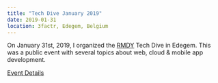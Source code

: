 ```yaml
---
title: "Tech Dive January 2019"
date: 2019-01-31
location: 3factr, Edegem, Belgium
---
```


On January 31st, 2019, I organized the [RMDY](https://rmdy.be/) Tech Dive in Edegem. This was a public event with several topics about web, cloud & mobile app development.

[Event Details](https://www.eventbrite.be/e/tech-dive-tickets-54404207449)
